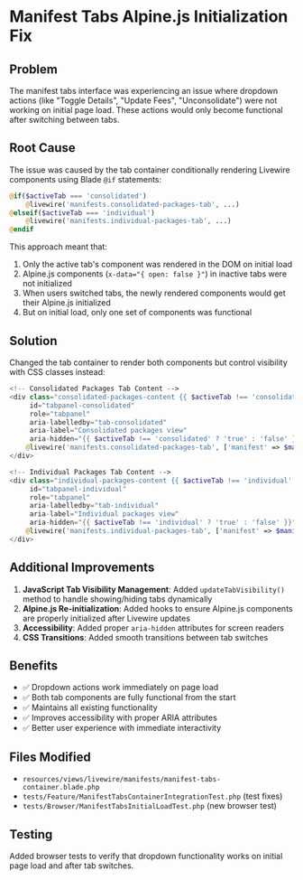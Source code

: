 # Manifest Tabs Alpine.js Initialization Fix

## Problem

The manifest tabs interface was experiencing an issue where dropdown actions (like "Toggle Details", "Update Fees", "Unconsolidate") were not working on initial page load. These actions would only become functional after switching between tabs.

## Root Cause

The issue was caused by the tab container conditionally rendering Livewire components using Blade `@if` statements:

```php
@if($activeTab === 'consolidated')
    @livewire('manifests.consolidated-packages-tab', ...)
@elseif($activeTab === 'individual')
    @livewire('manifests.individual-packages-tab', ...)
@endif
```

This approach meant that:
1. Only the active tab's component was rendered in the DOM on initial load
2. Alpine.js components (`x-data="{ open: false }"`) in inactive tabs were not initialized
3. When users switched tabs, the newly rendered components would get their Alpine.js initialized
4. But on initial load, only one set of components was functional

## Solution

Changed the tab container to render both components but control visibility with CSS classes instead:

```php
<!-- Consolidated Packages Tab Content -->
<div class="consolidated-packages-content {{ $activeTab !== 'consolidated' ? 'hidden' : '' }}"
     id="tabpanel-consolidated"
     role="tabpanel"
     aria-labelledby="tab-consolidated"
     aria-label="Consolidated packages view"
     aria-hidden="{{ $activeTab !== 'consolidated' ? 'true' : 'false' }}">
    @livewire('manifests.consolidated-packages-tab', ['manifest' => $manifest], key('consolidated-'.$manifest->id))
</div>

<!-- Individual Packages Tab Content -->
<div class="individual-packages-content {{ $activeTab !== 'individual' ? 'hidden' : '' }}"
     id="tabpanel-individual"
     role="tabpanel"
     aria-labelledby="tab-individual"
     aria-label="Individual packages view"
     aria-hidden="{{ $activeTab !== 'individual' ? 'true' : 'false' }}">
    @livewire('manifests.individual-packages-tab', ['manifest' => $manifest], key('individual-'.$manifest->id))
</div>
```

## Additional Improvements

1. **JavaScript Tab Visibility Management**: Added `updateTabVisibility()` method to handle showing/hiding tabs dynamically
2. **Alpine.js Re-initialization**: Added hooks to ensure Alpine.js components are properly initialized after Livewire updates
3. **Accessibility**: Added proper `aria-hidden` attributes for screen readers
4. **CSS Transitions**: Added smooth transitions between tab switches

## Benefits

- ✅ Dropdown actions work immediately on page load
- ✅ Both tab components are fully functional from the start
- ✅ Maintains all existing functionality
- ✅ Improves accessibility with proper ARIA attributes
- ✅ Better user experience with immediate interactivity

## Files Modified

- `resources/views/livewire/manifests/manifest-tabs-container.blade.php`
- `tests/Feature/ManifestTabsContainerIntegrationTest.php` (test fixes)
- `tests/Browser/ManifestTabsInitialLoadTest.php` (new browser test)

## Testing

Added browser tests to verify that dropdown functionality works on initial page load and after tab switches.